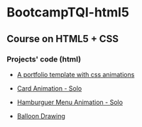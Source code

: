 # BootcampTQI-html5

## Course on HTML5 + CSS

### Projects' code (html)
* [A portfolio template with css animations]('./tqi-html-css-project.html')

* [Card Animation - Solo](./card.html)

* [Hamburguer Menu Animation - Solo](./hamburguer.html)

* [Balloon Drawing](./balloon.html)
